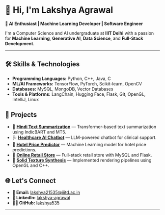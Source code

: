 # 👋 Hi, I'm **Lakshya Agrawal**  

**🚀 AI Enthusiast | Machine Learning Developer | Software Engineer**  

I'm a Computer Science and AI undergraduate at **IIIT Delhi** with a passion for **Machine Learning**, **Generative AI**, **Data Science**, and **Full-Stack Development**.

---

## 🛠️ **Skills & Technologies**

- **Programming Languages:** Python, C++, Java, C  
- **ML/AI Frameworks:** TensorFlow, PyTorch, Scikit-learn, OpenCV  
- **Databases:** MySQL, MongoDB, Vector Databases  
- **Tools & Platforms:** LangChain, Hugging Face, Flask, Git, OpenGL, IntelliJ, Linux  


## 🚀 **Projects**

- 📝 [**Hindi Text Summarization**](https://github.com/lakshya535/HindiTextSummarizer) — Transformer-based text summarization using IndicBART and MT5.  
- 🩺 [**Healthcare AI Chatbot**](https://github.com/Aryan-Dhull/MedBot) — LLM-powered chatbot for clinical support.  
- 🏨 [**Hotel Price Predictor**](https://github.com/lakshya535/Hotel_Price_Predictor) — Machine Learning model for hotel price predictions.  
- 🛒 [**Online Retail Store**](https://github.com/lakshya535/OnlineRetailStore) — Full-stack retail store with MySQL and Flask.  
- 🎨 [**Solid Texture Synthesis**](https://github.com/lakshya535/Solid_Texture_Synthesis) — Implemented rendering pipelines using OpenGL and C++.


## 🌐 **Let's Connect**

- **📧 Email:** [lakshya21535@iiitd.ac.in](mailto:lakshya21535@iiitd.ac.in)  
- **💼 LinkedIn:** [lakshya-agrawal](https://www.linkedin.com/in/lakshya-agrawal-260257244/)  
- **👨‍💻 GitHub:** [lakshya535](https://github.com/lakshya535)  

---
